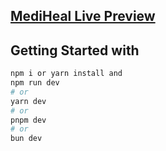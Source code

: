 ## [MediHeal Live Preview](https://mediheal.vercel.app)

## Getting Started with

```bash
npm i or yarn install and
npm run dev
# or
yarn dev
# or
pnpm dev
# or
bun dev
```

